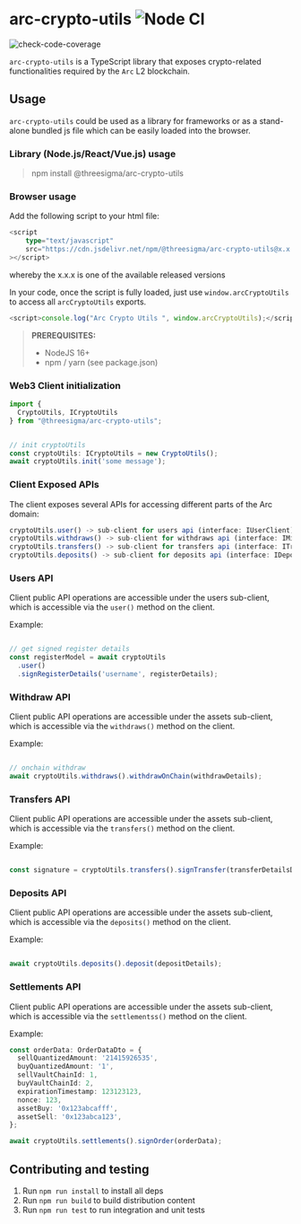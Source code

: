 # arc-crypto-utils ![Node CI](https://github.com/threesigmaxyz/arc-crypto-utils/workflows/Node.js%20CI/badge.svg)

![check-code-coverage](https://img.shields.io/badge/coverage-%25-red)

`arc-crypto-utils` is a TypeScript library that exposes crypto-related functionalities required by the `Arc` L2 blockchain.

## Usage

`arc-crypto-utils` could be used as a library for frameworks or as a stand-alone bundled js file which can be easily loaded into the browser.

### Library (Node.js/React/Vue.js) usage

> npm install @threesigma/arc-crypto-utils

### Browser usage

Add the following script to your html file:

```ts
<script
    type="text/javascript"
    src="https://cdn.jsdelivr.net/npm/@threesigma/arc-crypto-utils@x.x.x/bundle.js"
></script>
```

whereby the x.x.x is one of the available released versions

In your code, once the script is fully loaded, just use `window.arcCryptoUtils` to access all `arcCryptoUtils` exports.

```ts
<script>console.log("Arc Crypto Utils ", window.arcCryptoUtils);</script>
```

> **PREREQUISITES:**
> 
>    - NodeJS 16+
>    - npm / yarn (see package.json)

### Web3 Client initialization

```ts
import {
  CryptoUtils, ICryptoUtils
} from "@threesigma/arc-crypto-utils";


// init cryptoUtils
const cryptoUtils: ICryptoUtils = new CryptoUtils();
await cryptoUtils.init('some message');

```

### Client Exposed APIs

The client exposes several APIs for accessing different parts of the Arc domain:

```ts
cryptoUtils.user() -> sub-client for users api (interface: IUserClient)
cryptoUtils.withdraws() -> sub-client for withdraws api (interface: IMintClient)
cryptoUtils.transfers() -> sub-client for transfers api (interface: ITransferClient)
cryptoUtils.deposits() -> sub-client for deposits api (interface: IDepositClient)

```

### Users API

Client public API operations are accessible under the users sub-client, which is accessible via the `user()` method on the client.

Example:

```ts

// get signed register details
const registerModel = await cryptoUtils
  .user()
  .signRegisterDetails('username', registerDetails);

```

### Withdraw API

Client public API operations are accessible under the assets sub-client, which is accessible via the `withdraws()` method on the client.

Example:

```ts

// onchain withdraw
await cryptoUtils.withdraws().withdrawOnChain(withdrawDetails);
```

### Transfers API

Client public API operations are accessible under the assets sub-client, which is accessible via the `transfers()` method on the client.

Example:

```ts

const signature = cryptoUtils.transfers().signTransfer(transferDetailsDto);
```

### Deposits API

Client public API operations are accessible under the assets sub-client, which is accessible via the `deposits()` method on the client.

Example:

```ts

await cryptoUtils.deposits().deposit(depositDetails);
```

### Settlements API

Client public API operations are accessible under the assets sub-client, which is accessible via the `settlementss()` method on the client.

Example:

```ts
const orderData: OrderDataDto = {
  sellQuantizedAmount: '21415926535',
  buyQuantizedAmount: '1',
  sellVaultChainId: 1,
  buyVaultChainId: 2,
  expirationTimestamp: 123123123,
  nonce: 123,
  assetBuy: '0x123abcafff',
  assetSell: '0x123abca123',
};

await cryptoUtils.settlements().signOrder(orderData);
```

## Contributing and testing

1. Run `npm run install` to install all deps
2. Run `npm run build` to build distribution content
3. Run `npm run test` to run integration and unit tests